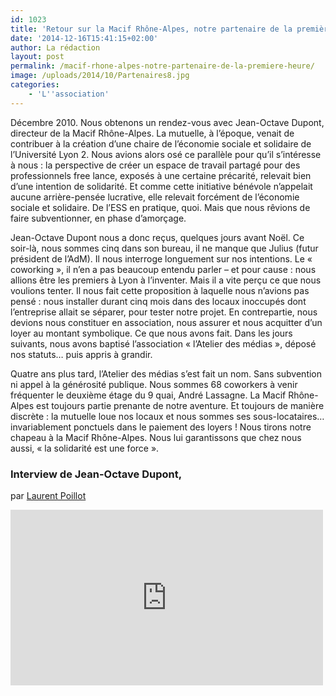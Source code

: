 ```yaml
---
id: 1023
title: 'Retour sur la Macif Rhône-Alpes, notre partenaire de la première heure'
date: '2014-12-16T15:41:15+02:00'
author: La rédaction
layout: post
permalink: /macif-rhone-alpes-notre-partenaire-de-la-premiere-heure/
image: /uploads/2014/10/Partenaires8.jpg
categories:
    - 'L''association'
---
```


Décembre 2010. Nous obtenons un rendez-vous avec Jean-Octave Dupont, directeur de la Macif Rhône-Alpes. La mutuelle, à l’époque, venait de contribuer à la création d’une chaire de l’économie sociale et solidaire de l’Université Lyon 2. Nous avions alors osé ce parallèle pour qu’il s’intéresse à nous : la perspective de créer un espace de travail partagé pour des professionnels free lance, exposés à une certaine précarité, relevait bien d’une intention de solidarité. Et comme cette initiative bénévole n’appelait aucune arrière-pensée lucrative, elle relevait forcément de l’économie sociale et solidaire. De l’ESS en pratique, quoi. Mais que nous rêvions de faire subventionner, en phase d’amorçage.

Jean-Octave Dupont nous a donc reçus, quelques jours avant Noël. Ce soir-là, nous sommes cinq dans son bureau, il ne manque que Julius (futur président de l’AdM). Il nous interroge longuement sur nos intentions. Le « coworking », il n’en a pas beaucoup entendu parler – et pour cause : nous allions être les premiers à Lyon à l’inventer. Mais il a vite perçu ce que nous voulions tenter. Il nous fait cette proposition à laquelle nous n’avions pas pensé : nous installer durant cinq mois dans des locaux inoccupés dont l’entreprise allait se séparer, pour tester notre projet. En contrepartie, nous devions nous constituer en association, nous assurer et nous acquitter d’un loyer au montant symbolique. Ce que nous avons fait. Dans les jours suivants, nous avons baptisé l’association « l’Atelier des médias », déposé nos statuts… puis appris à grandir.

Quatre ans plus tard, l’Atelier des médias s’est fait un nom. Sans subvention ni appel à la générosité publique. Nous sommes 68 coworkers à venir fréquenter le deuxième étage du 9 quai, André Lassagne. La Macif Rhône-Alpes est toujours partie prenante de notre aventure. Et toujours de manière discrète : la mutuelle loue nos locaux et nous sommes ses sous-locataires… invariablement ponctuels dans le paiement des loyers ! Nous tirons notre chapeau à la Macif Rhône-Alpes. Nous lui garantissons que chez nous aussi, « la solidarité est une force ».

### Interview de Jean-Octave Dupont,

par [Laurent Poillot](/coworkers/laurent-poillot/ "Laurent Poillot")

<iframe allow="accelerometer; autoplay; clipboard-write; encrypted-media; gyroscope; picture-in-picture" allowfullscreen="" frameborder="0" height="281" src="https://www.youtube.com/embed/fzi-VyQh3_M?feature=oembed" title="La Macif Rhone-Alpes, mécène de l'Atelier des Médias" width="500"></iframe>